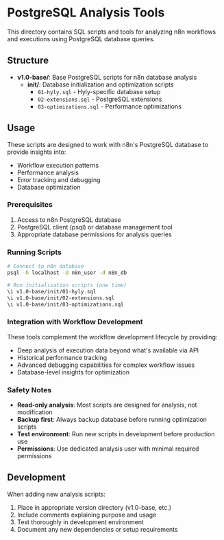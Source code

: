 # PostgreSQL Analysis Tools

This directory contains SQL scripts and tools for analyzing n8n workflows and executions using PostgreSQL database queries.

## Structure

- **v1.0-base/**: Base PostgreSQL scripts for n8n database analysis
  - **init/**: Database initialization and optimization scripts
    - `01-hyly.sql` - Hyly-specific database setup
    - `02-extensions.sql` - PostgreSQL extensions
    - `03-optimizations.sql` - Performance optimizations

## Usage

These scripts are designed to work with n8n's PostgreSQL database to provide insights into:
- Workflow execution patterns
- Performance analysis
- Error tracking and debugging
- Database optimization

### Prerequisites

1. Access to n8n PostgreSQL database
2. PostgreSQL client (psql) or database management tool
3. Appropriate database permissions for analysis queries

### Running Scripts

```bash
# Connect to n8n database
psql -h localhost -U n8n_user -d n8n_db

# Run initialization scripts (one time)
\i v1.0-base/init/01-hyly.sql
\i v1.0-base/init/02-extensions.sql  
\i v1.0-base/init/03-optimizations.sql
```

### Integration with Workflow Development

These tools complement the workflow development lifecycle by providing:
- Deep analysis of execution data beyond what's available via API
- Historical performance tracking
- Advanced debugging capabilities for complex workflow issues
- Database-level insights for optimization

### Safety Notes

- **Read-only analysis**: Most scripts are designed for analysis, not modification
- **Backup first**: Always backup database before running optimization scripts
- **Test environment**: Run new scripts in development before production use
- **Permissions**: Use dedicated analysis user with minimal required permissions

## Development

When adding new analysis scripts:
1. Place in appropriate version directory (v1.0-base, etc.)
2. Include comments explaining purpose and usage
3. Test thoroughly in development environment
4. Document any new dependencies or setup requirements
